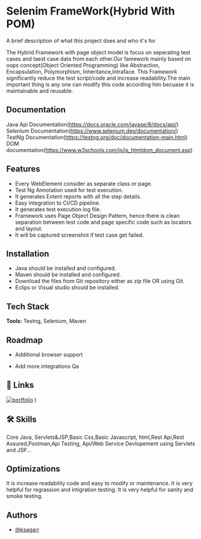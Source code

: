 
# Selenim FrameWork(Hybrid With POM)
A brief description of what this project does and who it's for

The Hybrid Framework with page object model is focus on seperating test cases and taest case data from each other.Our famework mainly based on oops concept(Object Oriented Programming) like Abstraction, Encapsulation, Polymorphism, Inheritance,Intraface.
This Framework significantly reduce the test script/code and increase readability.The main important thing is any one can modify this code according him becuase it is maintainable and reusable.

## Documentation
Java Api Documentation(https://docs.oracle.com/javase/8/docs/api/)
Selenium Documentation(https://www.selenium.dev/documentation/)
TestNg Documentation(https://testng.org/doc/documentation-main.html)
DOM documentation(https://www.w3schools.com/js/js_htmldom_document.asp)


## Features

- Every WebElement consider as separate class or page.
- Test Ng Annotation used for test execution.
- It generates Extent reports with all the step details.
- Easy integration to CI/CD pipeline.
- It generates test execution log file.
- Framework uses Page Object Design Pattern, hence there is clean separation between test code and page specific code such as locators and layout.
- It will be captured screenshot if test case get failed.


## Installation
- Java should be installed and configured.
- Maven should be installed and configured.
- Download the files from Git repository either as zip file OR using Git.
- Eclips or Visual studio should be installed.
    
## Tech Stack

**Tools:** Testng, Selenium, Maven



## Roadmap

- Additional browser support

- Add more integrations
Qa

## 🔗 Links
[![portfolio](https://img.shields.io/badge/my_portfolio-000?style=for-the-badge&logo=ko-fi&logoColor=white)](https://github.com/ksagarr)
)


## 🛠 Skills
Core Java, Servlets&JSP,Basic Css,Basic Javascript, html,Rest Api,Rest Assured,Postman,Api Testing, Api/Web Service Devlopement using Servlets and JSP...


## Optimizations
It is increase readability code and easy to modify or maintenance.
It is very helpful for regrassion and intigration testing.
It is very helpful for sanity and smoke testing.


## Authors

- [@ksagarr](https://github.com/ksagarr)

